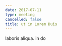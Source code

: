 ```yaml
---
date: 2017-07-11
type: meeting
cancelled: false
title: ut in Lorem Duis
---
```

laboris aliqua. in do